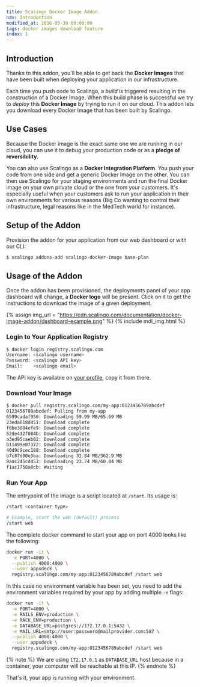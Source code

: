 ```yaml
---
title: Scalingo Docker Image Addon
nav: Introduction
modified_at: 2016-05-30 00:00:00
tags: docker images download feature
index: 1
---
```


## Introduction

Thanks to this addon, you'll be able to get back the **Docker Images** that have been built when deploying your application in our infrastructure.

Each time you push code to Scalingo, a *build* is triggered resulting in the construction of a Docker Image. When this build phase is successful we try to *deploy* this **Docker Image** by trying to run it on our cloud. This addon lets you download every Docker Image that has been built by Scalingo.

## Use Cases

Because the Docker image is the exact same one we are running in our cloud, you can use it to debug your production code or as a **pledge of reversibility**.

You can also use Scalingo as a **Docker Integration Platform**. You push your code from one side and get a
generic Docker Image on the other. You can then use Scalingo for your staging environments and run the final Docker image on your own private cloud or the one from your customers. It's especially useful when your customers ask to run your application in their own environments for various reasons (Big Co wanting to control their infrastructure, legal reasons like in the MedTech world for instance).

## Setup of the Addon

Provision the addon for your application from our web dashboard or with our CLI:

```bash
$ scalingo addons-add scalingo-docker-image base-plan
```

## Usage of the Addon

Once the addon has been provisioned, the deployments panel of your app dashboard
will change, a **Docker logo** will be present. Click on it to get the instructions
to download the image of a given deployment.

{% assign img_url = "https://cdn.scalingo.com/documentation/docker-image-addon/dashboard-example.png" %}
{% include mdl_img.html %}

### Login to Your Application Registry

```bash
$ docker login registry.scalingo.com
Username: <scalingo username>
Password: <scalingo API key>
Email:    <scalingo email>
```

The API key is available on [your profile](https://my.scalingo.com/profile), copy it from there.


### Download Your Image

```bash
$ docker pull registry.scalingo.com/my-app:0123456789abcdef
0123456789abcdef: Pulling from my-app
6599cadaf950: Downloading 59.99 MB/65.69 MB
23eda618d451: Download complete
f0be3084efe9: Download complete
52de432f084b: Download complete
a3ed95caeb02: Download complete
b11499e07372: Download complete
40d9c9cec188: Download complete
b7c87d00e3ba: Downloading 31.84 MB/362.9 MB
9aac245cd453: Downloading 23.74 MB/60.04 MB
f1ac1758a0cb: Waiting
```

### Run Your App

The entrypoint of the image is a script located at `/start`. Its usage is:

```bash
/start <container type>

# Example, start the web (default) process
/start web
```

The complete docker command to start your app on port 4000 looks like the following:

```bash
docker run -it \
  -e PORT=4000 \
  --publish 4000:4000 \
  --user appsdeck \
  registry.scalingo.com/my-app:0123456789abcdef /start web
```

In this case no environment variable has been set, you need to add the environment variables required by your
app by adding multiple `-e` flags:

```bash
docker run -it \
  -e PORT=4000 \
  -e RAILS_ENV=production \
  -e RACK_ENV=production \
  -e DATABASE_URL=postgres://172.17.0.1:5432 \
  -e MAIL_URL=smtp://user:password@mailprovider.com:587 \
  --publish 4000:4000 \
  --user appsdeck \
  registry.scalingo.com/my-app:0123456789abcdef /start web
```

{% note %}
  We are using `172.17.0.1` as `DATABASE_URL` host because in a container, your computer will be reachable at this IP.
{% endnote %}

That's it, your app is running with your environment.
